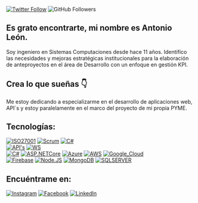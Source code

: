 [![Twitter Follow](https://img.shields.io/twitter/follow/tonyleonn?style=social)](https://twitter.com/tonyleonn)
![GitHub Followers](https://img.shields.io/github/followers/antonioleonn?style=social)

## Es grato encontrarte, mi nombre es Antonio León.
Soy ingeniero en Sistemas Computaciones desde hace 11 años.
Identifico las necesidades y mejoras estratégicas institucionales para la elaboración de anteproyectos en el área de Desarrollo con un enfoque en gestión KPI.

## Crea lo que sueñas 👇
Me estoy dedicando a especializarme en el desarrollo de aplicaciones web, API´s y estoy paralelamente en el marco del proyecto de mi propia PYME.

## Tecnologías:
[![ISO27001](https://img.shields.io/badge/ISO27001-999999?style=for-the-badge&logo=ISO27001&logoColor=white&labelColor=101010)]()
[![Scrum](https://img.shields.io/badge/Scrum-FA7343?style=for-the-badge&logo=Scrum&logoColor=white&labelColor=101010)]()
[![C#](https://img.shields.io/badge/C#-1575F9?style=for-the-badge&logo=C#&logoColor=white&labelColor=101010)]()
</br>
[![API's](https://img.shields.io/badge/API's-3DDC84?style=for-the-badge&logo=API's&logoColor=white&labelColor=101010)]()
[![WS](https://img.shields.io/badge/WebService-0095D5?style=for-the-badge&logo=WebService&logoColor=white&labelColor=101010)]()
</br>
[![C#](https://img.shields.io/badge/C#-yellow?style=for-the-badge&logo=C#&logoColor=white&labelColor=101010)]()
[![ASP.NETCore](https://img.shields.io/badge/ASP.NETCorea-007396?style=for-the-badge&logo=ASP.NETCore&logoColor=white&labelColor=101010)]()
[![Azure](https://img.shields.io/badge/Azure-F7DF1E?style=for-the-badge&logo=Azuret&logoColor=white&labelColor=101010)]()
[![AWS](https://img.shields.io/badge/AWS-232F3E?style=for-the-badge&logo=amazon-aws&logoColor=white&labelColor=101010)]()
[![Google_Cloud](https://img.shields.io/badge/Google_Cloud-4285F4?style=for-the-badge&logo=googlecloud&logoColor=white&labelColor=101010)]()
</br>
[![Firebase](https://img.shields.io/badge/Firebase-FFCA28?style=for-the-badge&logo=firebase&logoColor=white&labelColor=101010)]()
[![Node.JS](https://img.shields.io/badge/Node.JS-339933?style=for-the-badge&logo=node.js&logoColor=white&labelColor=101010)]()
[![MongoDB](https://img.shields.io/badge/MongoDB-47A248?style=for-the-badge&logo=mongodb&logoColor=white&labelColor=101010)]()
[![SQLSERVER](https://img.shields.io/badge/SQLSERVER-4479A1?style=for-the-badge&logo=sqlserver&logoColor=white&labelColor=101010)]()
</br> 


## Encuéntrame en:

[![Instagram](https://img.shields.io/badge/Instagram-@tonyleonn-E4405F?style=for-the-badge&logo=instagram&logoColor=white&labelColor=101010)](https://instagram.com/tonyleonn)
[![Facebook](https://img.shields.io/badge/Facebook-@tonyleonnava-1877F2?style=for-the-badge&logo=facebook&logoColor=white&labelColor=101010)](https://facebook.com/tonyleonnava)
[![LinkedIn](https://img.shields.io/badge/LinkedIn-Antonio_Leon-0077B5?style=for-the-badge&logo=linkedin&logoColor=white&labelColor=101010)](https://www.linkedin.com/in/antonioleonn)
